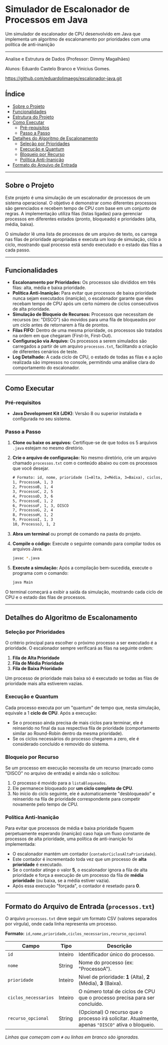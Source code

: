# Simulador de Escalonador de Processos em Java



Um simulador de escalonador de CPU desenvolvido em Java que implementa um algoritmo de escalonamento por prioridades com uma política de anti-inanição

---
Analise e Estrutura de Dados (Professor: Dimmy Magalhães)

Alunos: Eduardo Castelo Branco e Vinicius Gomes.

https://github.com/eduardolimaegs/escalonador-java.git

## Índice

- [Sobre o Projeto](#sobre-o-projeto)
- [Funcionalidades](#funcionalidades)
- [Estrutura do Projeto](#estrutura-do-projeto)
- [Como Executar](#como-executar)
    - [Pré-requisitos](#pré-requisitos)
    - [Passo a Passo](#passo-a-passo)
- [Detalhes do Algoritmo de Escalonamento](#detalhes-do-algoritmo-de-escalonamento)
    - [Seleção por Prioridades](#seleção-por-prioridades)
    - [Execução e Quantum](#execução-e-quantum)
    - [Bloqueio por Recurso](#bloqueio-por-recurso)
    - [Política Anti-Inanição](#política-anti-inanição)
- [Formato do Arquivo de Entrada](#formato-do-arquivo-de-entrada-processostxt)

---

## Sobre o Projeto

Este projeto é uma simulação de um escalonador de processos de um sistema operacional. O objetivo é demonstrar como diferentes processos são gerenciados e recebem tempo de CPU com base em um conjunto de regras. A implementação utiliza filas (listas ligadas) para gerenciar processos em diferentes estados (pronto, bloqueado) e prioridades (alta, média, baixa).

O simulador lê uma lista de processos de um arquivo de texto, os carrega nas filas de prioridade apropriadas e executa um loop de simulação, ciclo a ciclo, mostrando qual processo está sendo executado e o estado das filas a cada passo.

---

## Funcionalidades

- **Escalonamento por Prioridades:** Os processos são divididos em três filas: alta, média e baixa prioridade.
- **Política Anti-Inanição:** Para evitar que processos de baixa prioridade nunca sejam executados (inanição), o escalonador garante que eles recebam tempo de CPU após um certo número de ciclos consecutivos de alta prioridade.
- **Simulação de Bloqueio de Recursos:** Processos que necessitam de recursos (ex: "DISCO") são movidos para uma fila de bloqueados por um ciclo antes de retornarem à fila de prontos.
- **Filas FIFO:** Dentro de uma mesma prioridade, os processos são tratados na ordem em que chegaram (First-In, First-Out).
- **Configuração via Arquivo:** Os processos a serem simulados são carregados a partir de um arquivo `processos.txt`, facilitando a criação de diferentes cenários de teste.
- **Log Detalhado:** A cada ciclo de CPU, o estado de todas as filas e a ação realizada são impressos no console, permitindo uma análise clara do comportamento do escalonador.

---


## Como Executar

### Pré-requisitos

- **Java Development Kit (JDK)**: Versão 8 ou superior instalada e configurada no seu sistema.

### Passo a Passo

1.  **Clone ou baixe os arquivos:** Certifique-se de que todos os 5 arquivos `.java` estejam no mesmo diretório.

2.  **Crie o arquivo de configuração:** No mesmo diretório, crie um arquivo chamado `processos.txt` com o conteúdo abaixo ou com os processos que você desejar.

    ```txt
    # Formato: id, nome, prioridade (1=Alta, 2=Média, 3=Baixa), ciclos, recurso (opcional)
    1, ProcessoA, 1, 3
    2, ProcessoB, 1, 4
    3, ProcessoC, 2, 5
    4, ProcessoD, 3, 6
    5, ProcessoE, 1, 2
    6, ProcessoF, 1, 3, DISCO
    7, ProcessoG, 2, 4
    8, ProcessoH, 1, 2
    9, ProcessoI, 1, 3
    10, ProcessoJ, 1, 2
    ```

3.  **Abra um terminal** ou prompt de comando na pasta do projeto.

4.  **Compile o código:** Execute o seguinte comando para compilar todos os arquivos Java.
    ```sh
    javac *.java
    ```

5.  **Execute a simulação:** Após a compilação bem-sucedida, execute o programa com o comando:
    ```sh
    java Main
    ```

O terminal começará a exibir a saída da simulação, mostrando cada ciclo de CPU e o estado das filas de processos.

---

## Detalhes do Algoritmo de Escalonamento

### Seleção por Prioridades

O critério principal para escolher o próximo processo a ser executado é a prioridade. O escalonador sempre verificará as filas na seguinte ordem:
1.  **Fila de Alta Prioridade**
2.  **Fila de Média Prioridade**
3.  **Fila de Baixa Prioridade**

Um processo de prioridade mais baixa só é executado se todas as filas de prioridade mais alta estiverem vazias.

### Execução e Quantum

Cada processo executa por um "quantum" de tempo que, nesta simulação, equivale a 1 **ciclo de CPU**. Após a execução:
- Se o processo ainda precisa de mais ciclos para terminar, ele é reinserido no final da sua respectiva fila de prioridade (comportamento similar ao Round-Robin dentro da mesma prioridade).
- Se os ciclos necessários do processo chegarem a zero, ele é considerado concluído e removido do sistema.

### Bloqueio por Recurso

Se um processo em execução necessita de um recurso (marcado como "DISCO" no arquivo de entrada) e ainda não o solicitou:
1.  O processo é movido para a `listaBloqueados`.
2.  Ele permanece bloqueado por **um ciclo completo de CPU**.
3.  No início do ciclo seguinte, ele é automaticamente "desbloqueado" e reinserido na fila de prioridade correspondente para competir novamente pelo tempo de CPU.

### Política Anti-Inanição

Para evitar que processos de média e baixa prioridade fiquem perpetuamente esperando (inanição) caso haja um fluxo constante de processos de alta prioridade, uma política de anti-inanição foi implementada:
- O escalonador mantém um contador (`contadorCiclosAltaPrioridade`).
- Este contador é incrementado toda vez que um processo de **alta prioridade** é executado.
- Se o contador atinge o valor **5**, o escalonador ignora a fila de alta prioridade e força a execução de um processo da fila de **média prioridade** (ou baixa, se a média estiver vazia).
- Após essa execução "forçada", o contador é resetado para **0**.

---

## Formato do Arquivo de Entrada (`processos.txt`)

O arquivo `processos.txt` deve seguir um formato CSV (valores separados por vírgula), onde cada linha representa um processo.

**Formato:** `id,nome,prioridade,ciclos_necessarios,recurso_opcional`

| Campo                 | Tipo    | Descrição                                                                                             |
| --------------------- | ------- | ------------------------------------------------------------------------------------------------------- |
| `id`                  | Inteiro | Identificador único do processo.                                                                        |
| `nome`                | String  | Nome do processo (ex: "ProcessoA").                                                                     |
| `prioridade`          | Inteiro | Nível de prioridade: **1** (Alta), **2** (Média), **3** (Baixa).                                          |
| `ciclos_necessarios`  | Inteiro | O número total de ciclos de CPU que o processo precisa para ser concluído.                                |
| `recurso_opcional`    | String  | (Opcional) O recurso que o processo irá solicitar. Atualmente, apenas `"DISCO"` ativa o bloqueio. |

*Linhas que começam com `#` ou linhas em branco são ignoradas.*
